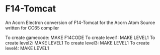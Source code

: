 # F14-Tomcat
An Acorn Electron conversion of F14-Tomcat for the Acorn Atom
Source written for CC65 compiler

To create gamecode: MAKE F14CODE
To create level1: MAKE LEVEL1
To create level2: MAKE LEVEL1
To create level3: MAKE LEVEL1
To create level4: MAKE LEVEL1
